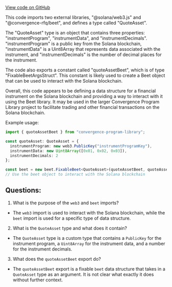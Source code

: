 [View code on GitHub](https://github.com/convergence-rfq/convergence-program-library/rfq/js/generated/types/QuoteAsset.d.ts)

This code imports two external libraries, "@solana/web3.js" and "@convergence-rfq/beet", and defines a type called "QuoteAsset". 

The "QuoteAsset" type is an object that contains three properties: "instrumentProgram", "instrumentData", and "instrumentDecimals". "instrumentProgram" is a public key from the Solana blockchain, "instrumentData" is a Uint8Array that represents data associated with the instrument, and "instrumentDecimals" is the number of decimal places for the instrument.

The code also exports a constant called "quoteAssetBeet", which is of type "FixableBeetArgsStruct<QuoteAsset>". This constant is likely used to create a Beet object that can be used to interact with the Solana blockchain.

Overall, this code appears to be defining a data structure for a financial instrument on the Solana blockchain and providing a way to interact with it using the Beet library. It may be used in the larger Convergence Program Library project to facilitate trading and other financial transactions on the Solana blockchain. 

Example usage:

```typescript
import { quoteAssetBeet } from "convergence-program-library";

const quoteAsset: QuoteAsset = {
  instrumentProgram: new web3.PublicKey("instrumentProgramKey"),
  instrumentData: new Uint8Array([0x01, 0x02, 0x03]),
  instrumentDecimals: 2
};

const beet = new beet.FixableBeet<QuoteAsset>(quoteAssetBeet, quoteAsset);
// Use the beet object to interact with the Solana blockchain
```
## Questions: 
 1. What is the purpose of the `web3` and `beet` imports?
- The `web3` import is used to interact with the Solana blockchain, while the `beet` import is used for a specific type of data structure.
2. What is the `QuoteAsset` type and what does it contain?
- The `QuoteAsset` type is a custom type that contains a `PublicKey` for the instrument program, a `Uint8Array` for the instrument data, and a number for the instrument decimals.
3. What does the `quoteAssetBeet` export do?
- The `quoteAssetBeet` export is a fixable `beet` data structure that takes in a `QuoteAsset` type as an argument. It is not clear what exactly it does without further context.